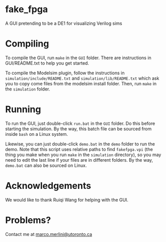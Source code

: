 # fake_fpga
A GUI pretending to be a DE1 for visualizing Verilog sims

# Compiling

To compile the GUI, run `make` in the `GUI` folder. There are 
instructions in GUI/README.txt to help you get started.

To compile the Modelsim plugin, follow the instructions in 
`simulation/include/README.txt` and `simulation/lib/README.txt` which 
ask you to copy come files from the modelsim install folder. Then, run
`make` in the `simulation` folder.

# Running

To run the GUI, just double-click `run.bat` in the `GUI` folder. Do 
this before starting the simulation. By the way, this batch file can be 
sourced from inside `bash` on a Linux system.

Likewise, you can just double-click `demo.bat` in the `demo` folder to 
run the demo. Note that this script uses relative paths to find 
`fakefpga.vpi` (the thing you make when you run `make` in the 
`simulation` directory), so you may need to edit the last line if your 
files are in different folders. By the way, `demo.bat` can also be 
sourced on Linux.

# Acknowledgements

We would like to thank Ruiqi Wang for helping with the GUI.

# Problems?

Contact me at marco.merlini@utoronto.ca

